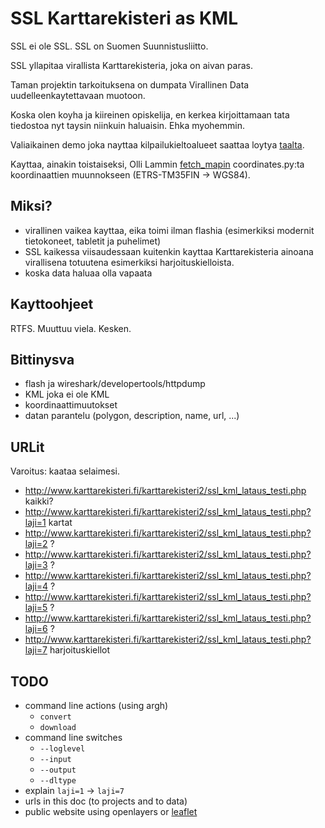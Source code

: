SSL Karttarekisteri as KML
==========================

SSL ei ole SSL. SSL on Suomen Suunnistusliitto.

SSL yllapitaa virallista Karttarekisteria, joka on aivan paras.

Taman projektin tarkoituksena on dumpata Virallinen Data uudelleenkaytettavaan muotoon.

Koska olen koyha ja kiireinen opiskelija, en kerkea kirjoittamaan tata tiedostoa nyt taysin niinkuin haluaisin. Ehka myohemmin.

Valiaikainen demo joka nayttaa kilpailukieltoalueet saattaa loytya [taalta](http://www.cs.helsinki.fi/u/jvtmuukk/tmp/kiellot.kml).

Kayttaa, ainakin toistaiseksi, Olli Lammin [fetch_mapin](http://olammi.iki.fi/sw/fetch_map) coordinates.py:ta koordinaattien muunnokseen (ETRS-TM35FIN -> WGS84).


Miksi?
------

* virallinen vaikea kayttaa, eika toimi ilman flashia (esimerkiksi modernit tietokoneet, tabletit ja puhelimet)
* SSL kaikessa viisaudessaan kuitenkin kayttaa Karttarekisteria ainoana virallisena totuutena esimerkiksi harjoituskielloista.
* koska data haluaa olla vapaata

Kayttoohjeet
------------

RTFS. Muuttuu viela. Kesken.


Bittinysva
----------

* flash ja wireshark/developertools/httpdump
* KML joka ei ole KML
* koordinaattimuutokset
* datan parantelu (polygon, description, name, url, ...)


URLit
-----

Varoitus: kaataa selaimesi.

* http://www.karttarekisteri.fi/karttarekisteri2/ssl_kml_lataus_testi.php kaikki?
* http://www.karttarekisteri.fi/karttarekisteri2/ssl_kml_lataus_testi.php?laji=1 kartat
* http://www.karttarekisteri.fi/karttarekisteri2/ssl_kml_lataus_testi.php?laji=2 ?
* http://www.karttarekisteri.fi/karttarekisteri2/ssl_kml_lataus_testi.php?laji=3 ?
* http://www.karttarekisteri.fi/karttarekisteri2/ssl_kml_lataus_testi.php?laji=4 ?
* http://www.karttarekisteri.fi/karttarekisteri2/ssl_kml_lataus_testi.php?laji=5 ?
* http://www.karttarekisteri.fi/karttarekisteri2/ssl_kml_lataus_testi.php?laji=6 ?
* http://www.karttarekisteri.fi/karttarekisteri2/ssl_kml_lataus_testi.php?laji=7 harjoituskiellot


TODO
----

* command line actions (using argh)
    * `convert`
    * `download`
* command line switches
    * `--loglevel`
    * `--input`
    * `--output`
    * `--dltype`
* explain `laji=1` -> `laji=7`
* urls in this doc (to projects and to data)
* public website using openlayers or [leaflet](http://leafletjs.com/)


